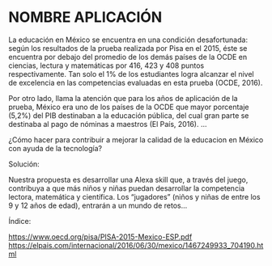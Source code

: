 # NOMBRE APLICACIÓN

La educación en México se encuentra en una condición desafortunada: según los resultados de la prueba realizada por Pisa en el 2015, éste se encuentra por debajo del promedio de los demás países de la OCDE en ciencias, lectura y matemáticas por 416, 423 y 408 puntos respectivamente. Tan solo el 1% de los estudiantes logra alcanzar el nivel de excelencia en las competencias evaluadas en esta prueba (OCDE, 2016). 

Por otro lado, llama la atención que para los años de aplicación de la prueba, México era uno de los países de la OCDE que mayor porcentaje (5,2%) del PIB destinaban a la educación pública, del cual gran parte se destinaba al pago de nóminas a maestros (El País, 2016). ...

¿Cómo hacer para contribuir a mejorar la calidad de la educacion en México con ayuda de la tecnología? 


Solución:

Nuestra propuesta es desarrollar una Alexa skill que, a través del juego, contribuya a que más niños y niñas puedan desarrollar la competencia lectora, matemática y científica. Los “jugadores” (niños y niñas de entre los 9 y 12 años de edad), entrarán a un mundo de retos...


Índice: 

https://www.oecd.org/pisa/PISA-2015-Mexico-ESP.pdf
https://elpais.com/internacional/2016/06/30/mexico/1467249933_704190.html
